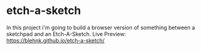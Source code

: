 # etch-a-sketch
In this project i'm going to build a browser version of something between a sketchpad and an Etch-A-Sketch.
Live Preview: https://blehnk.github.io/etch-a-sketch/
